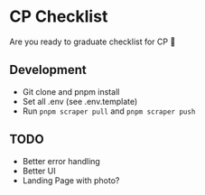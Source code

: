 # CP Checklist

Are you ready to graduate checklist for CP 🥗

## Development

- Git clone and pnpm install
- Set all .env (see .env.template)
- Run `pnpm scraper pull` and `pnpm scraper push`

## TODO

- Better error handling
- Better UI
- Landing Page with photo?
